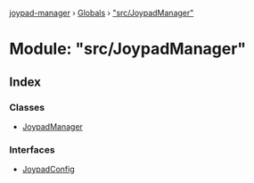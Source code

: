 [joypad-manager](../README.md) › [Globals](../globals.md) › ["src/JoypadManager"](_src_joypadmanager_.md)

# Module: "src/JoypadManager"

## Index

### Classes

* [JoypadManager](../classes/_src_joypadmanager_.joypadmanager.md)

### Interfaces

* [JoypadConfig](../interfaces/_src_joypadmanager_.joypadconfig.md)
